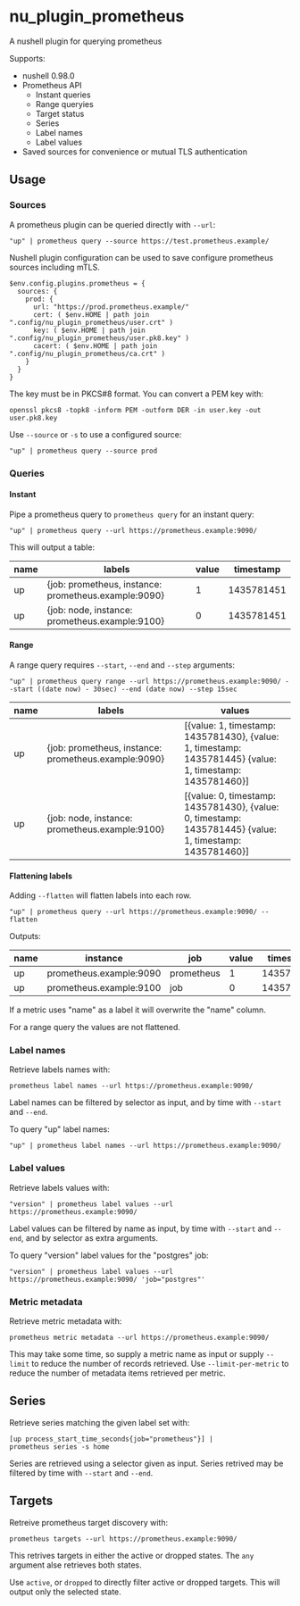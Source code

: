 # nu_plugin_prometheus

A nushell plugin for querying prometheus

Supports:
* nushell 0.98.0
* Prometheus API
    * Instant queries
    * Range queryies
    * Target status
    * Series
    * Label names
    * Label values
* Saved sources for convenience or mutual TLS authentication

## Usage

### Sources

A prometheus plugin can be queried directly with `--url`:

```nushell
"up" | prometheus query --source https://test.prometheus.example/
```

Nushell plugin configuration can be used to save configure prometheus sources
including mTLS.

```nushell
$env.config.plugins.prometheus = {
  sources: {
    prod: {
      url: "https://prod.prometheus.example/"
      cert: ( $env.HOME | path join ".config/nu_plugin_prometheus/user.crt" )
      key: ( $env.HOME | path join ".config/nu_plugin_prometheus/user.pk8.key" )
      cacert: ( $env.HOME | path join ".config/nu_plugin_prometheus/ca.crt" )
    }
  }
}
```

The key must be in PKCS#8 format. You can convert a PEM key with:

```nushell
openssl pkcs8 -topk8 -inform PEM -outform DER -in user.key -out user.pk8.key
```

Use `--source` or `-s` to use a configured source:

```nushell
"up" | prometheus query --source prod
```

### Queries

#### Instant

Pipe a prometheus query to `prometheus query` for an instant query:

```nushell
"up" | prometheus query --url https://prometheus.example:9090/
```

This will output a table:

|name|labels|value|timestamp|
|-|-|-|-|
|up|{job: prometheus, instance: prometheus.example:9090}|1|1435781451|
|up|{job: node, instance: prometheus.example:9100}|0|1435781451|

#### Range

A range query requires `--start`, `--end` and `--step` arguments:

```nushell
"up" | prometheus query range --url https://prometheus.example:9090/ --start ((date now) - 30sec) --end (date now) --step 15sec
```

|name|labels|values|
|-|-|-|
|up|{job: prometheus, instance: prometheus.example:9090}|[{value: 1, timestamp: 1435781430}, {value: 1, timestamp: 1435781445} {value: 1, timestamp: 1435781460}]|
|up|{job: node, instance: prometheus.example:9100}|[{value: 0, timestamp: 1435781430}, {value: 0, timestamp: 1435781445} {value: 1, timestamp: 1435781460}]|

#### Flattening labels

Adding `--flatten` will flatten labels into each row.

```nushell
"up" | prometheus query --url https://prometheus.example:9090/ --flatten
```

Outputs:

|name|instance|job|value|timestamp|
|-|-|-|-|-|
|up|prometheus.example:9090|prometheus|1|1435781451|
|up|prometheus.example:9100|job|0|1435781451|

If a metric uses "name" as a label it will overwrite the "name" column.

For a range query the values are not flattened.

### Label names

Retrieve labels names with:

```nushell
prometheus label names --url https://prometheus.example:9090/
```

Label names can be filtered by selector as input, and by time with `--start`
and `--end`.

To query "up" label names:

```nushell
"up" | prometheus label names --url https://prometheus.example:9090/
```

### Label values

Retrieve labels values with:

```nushell
"version" | prometheus label values --url https://prometheus.example:9090/
```

Label values can be filtered by name as input, by time with `--start` and
`--end`, and by selector as extra arguments.

To query "version" label values for the "postgres" job:

```nushell
"version" | prometheus label values --url https://prometheus.example:9090/ 'job="postgres"'
```

### Metric metadata

Retrieve metric metadata with:

```nushell
prometheus metric metadata --url https://prometheus.example:9090/
```

This may take some time, so supply a metric name as input or supply `--limit`
to reduce the number of records retrieved.  Use `--limit-per-metric` to reduce
the number of metadata items retrieved per metric.

## Series

Retrieve series matching the given label set with:

```nushell
[up process_start_time_seconds{job="prometheus"}] |
prometheus series -s home
```

Series are retrieved using a selector given as input.  Series retrived may be
filtered by time with `--start` and `--end`.

## Targets

Retreive prometheus target discovery with:

```nushell
prometheus targets --url https://prometheus.example:9090/
```

This retrives targets in either the active or dropped states.  The `any`
argument alse retrieves both states.

Use `active`, or `dropped` to directly filter active or dropped targets.  This
will output only the selected state.

